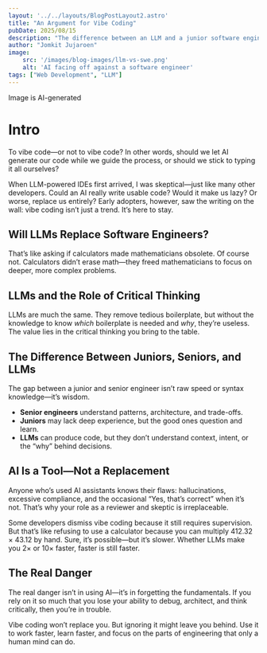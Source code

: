 ```yaml
---
layout: '../../layouts/BlogPostLayout2.astro'
title: "An Argument for Vibe Coding"
pubDate: 2025/08/15
description: "The difference between an LLM and a junior software engineer is the ability to think critically"
author: "Jomkit Jujaroen"
image: 
    src: '/images/blog-images/llm-vs-swe.png'
    alt: 'AI facing off against a software engineer'
tags: ["Web Development", "LLM"]
---
```

<p class="font-extralight">Image is AI-generated</p>

<h1>Intro</h1>
<p>To vibe code—or not to vibe code? In other words, should we let AI generate our code while we guide the process, or should we stick to typing it all ourselves?</p>

<p>When LLM-powered IDEs first arrived, I was skeptical—just like many other developers. Could an AI really write usable code? Would it make us lazy? Or worse, replace us entirely? Early adopters, however, saw the writing on the wall: vibe coding isn’t just a trend. It’s here to stay.</p>

<h2>Will LLMs Replace Software Engineers?</h2>
<p>That’s like asking if calculators made mathematicians obsolete. Of course not. Calculators didn’t erase math—they freed mathematicians to focus on deeper, more complex problems.</p>

<h2>LLMs and the Role of Critical Thinking</h2>
<p>LLMs are much the same. They remove tedious boilerplate, but without the knowledge to know <em>which</em> boilerplate is needed and <em>why</em>, they’re useless. The value lies in the critical thinking you bring to the table.</p>

<h2>The Difference Between Juniors, Seniors, and LLMs</h2>
<p>The gap between a junior and senior engineer isn’t raw speed or syntax knowledge—it’s wisdom.</p>
<ul>
	<li><strong>Senior engineers</strong> understand patterns, architecture, and trade-offs.</li>
	<li><strong>Juniors</strong> may lack deep experience, but the good ones question and learn.</li>
	<li><strong>LLMs</strong> can produce code, but they don’t understand context, intent, or the “why” behind decisions.</li>
</ul>

<h2>AI Is a Tool—Not a Replacement</h2>
<p>Anyone who’s used AI assistants knows their flaws: hallucinations, excessive compliance, and the occasional “Yes, that’s correct” when it’s not. That’s why your role as a reviewer and skeptic is irreplaceable.</p>

<p>Some developers dismiss vibe coding because it still requires supervision. But that’s like refusing to use a calculator because you can multiply 412.32 &times; 43.12 by hand. Sure, it’s possible—but it’s slower. Whether LLMs make you 2&times; or 10&times; faster, faster is still faster.</p>

<h2>The Real Danger</h2>
<p>The real danger isn’t in using AI—it’s in forgetting the fundamentals. If you rely on it so much that you lose your ability to debug, architect, and think critically, then you’re in trouble.</p>

<p>Vibe coding won’t replace you. But ignoring it might leave you behind. Use it to work faster, learn faster, and focus on the parts of engineering that only a human mind can do.</p>
